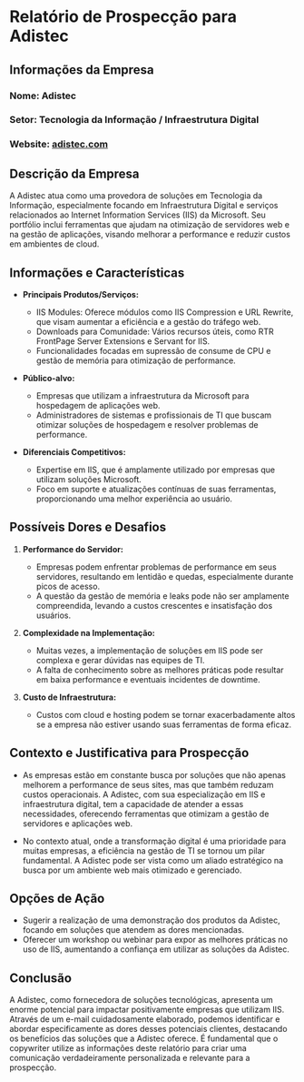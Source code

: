 # Relatório de Prospecção para Adistec

## Informações da Empresa
### Nome: Adistec
### Setor: Tecnologia da Informação / Infraestrutura Digital
### Website: [adistec.com](http://www.adistec.com)

## Descrição da Empresa
A Adistec atua como uma provedora de soluções em Tecnologia da Informação, especialmente focando em Infraestrutura Digital e serviços relacionados ao Internet Information Services (IIS) da Microsoft. Seu portfólio inclui ferramentas que ajudam na otimização de servidores web e na gestão de aplicações, visando melhorar a performance e reduzir custos em ambientes de cloud.

## Informações e Características
- **Principais Produtos/Serviços:**
  - IIS Modules: Oferece módulos como IIS Compression e URL Rewrite, que visam aumentar a eficiência e a gestão do tráfego web.
  - Downloads para Comunidade: Vários recursos úteis, como RTR FrontPage Server Extensions e Servant for IIS.
  - Funcionalidades focadas em supressão de consume de CPU e gestão de memória para otimização de performance.

- **Público-alvo:**
  - Empresas que utilizam a infraestrutura da Microsoft para hospedagem de aplicações web. 
  - Administradores de sistemas e profissionais de TI que buscam otimizar soluções de hospedagem e resolver problemas de performance.

- **Diferenciais Competitivos:**
  - Expertise em IIS, que é amplamente utilizado por empresas que utilizam soluções Microsoft.
  - Foco em suporte e atualizações contínuas de suas ferramentas, proporcionando uma melhor experiência ao usuário.
  
## Possíveis Dores e Desafios
1. **Performance do Servidor:**
   - Empresas podem enfrentar problemas de performance em seus servidores, resultando em lentidão e quedas, especialmente durante picos de acesso.
   - A questão da gestão de memória e leaks pode não ser amplamente compreendida, levando a custos crescentes e insatisfação dos usuários.

2. **Complexidade na Implementação:**
   - Muitas vezes, a implementação de soluções em IIS pode ser complexa e gerar dúvidas nas equipes de TI.
   - A falta de conhecimento sobre as melhores práticas pode resultar em baixa performance e eventuais incidentes de downtime.

3. **Custo de Infraestrutura:**
   - Custos com cloud e hosting podem se tornar exacerbadamente altos se a empresa não estiver usando suas ferramentas de forma eficaz.

## Contexto e Justificativa para Prospecção
- As empresas estão em constante busca por soluções que não apenas melhorem a performance de seus sites, mas que também reduzam custos operacionais. A Adistec, com sua especialização em IIS e infraestrutura digital, tem a capacidade de atender a essas necessidades, oferecendo ferramentas que otimizam a gestão de servidores e aplicações web.

- No contexto atual, onde a transformação digital é uma prioridade para muitas empresas, a eficiência na gestão de TI se tornou um pilar fundamental. A Adistec pode ser vista como um aliado estratégico na busca por um ambiente web mais otimizado e gerenciado.

## Opções de Ação
- Sugerir a realização de uma demonstração dos produtos da Adistec, focando em soluções que atendem as dores mencionadas.
- Oferecer um workshop ou webinar para expor as melhores práticas no uso de IIS, aumentando a confiança em utilizar as soluções da Adistec.

## Conclusão
A Adistec, como fornecedora de soluções tecnológicas, apresenta um enorme potencial para impactar positivamente empresas que utilizam IIS. Através de um e-mail cuidadosamente elaborado, podemos identificar e abordar especificamente as dores desses potenciais clientes, destacando os benefícios das soluções que a Adistec oferece. É fundamental que o copywriter utilize as informações deste relatório para criar uma comunicação verdadeiramente personalizada e relevante para a prospecção.